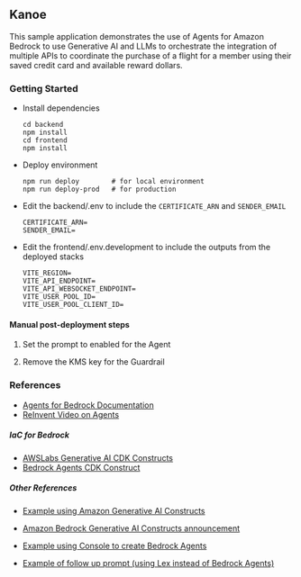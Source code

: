 ## Kanoe

This sample application demonstrates the use of Agents for Amazon Bedrock to use Generative AI and LLMs to orchestrate the integration of multiple APIs to coordinate the purchase of a flight for a member using their saved credit card and available reward dollars.

### Getting Started

- Install dependencies

  ```
  cd backend
  npm install
  cd frontend
  npm install
  ```

- Deploy environment

  ```
  npm run deploy        # for local environment
  npm run deploy-prod   # for production
  ```

- Edit the backend/.env to include the `CERTIFICATE_ARN` and `SENDER_EMAIL`

  ```
  CERTIFICATE_ARN=
  SENDER_EMAIL=
  ```

- Edit the frontend/.env.development to include the outputs from the deployed stacks
  ```
  VITE_REGION=
  VITE_API_ENDPOINT=
  VITE_API_WEBSOCKET_ENDPOINT=
  VITE_USER_POOL_ID=
  VITE_USER_POOL_CLIENT_ID=
  ```

#### Manual post-deployment steps

1. Set the prompt to enabled for the Agent

2. Remove the KMS key for the Guardrail

### References

- [Agents for Bedrock Documentation](https://docs.aws.amazon.com/bedrock/latest/userguide/agents.html)
- [ReInvent Video on Agents](https://www.youtube.com/watch?v=JNZPW82uv7w&list=WL&index=13&t=2172s)

##### IaC for Bedrock

- [AWSLabs Generative AI CDK Constructs](https://github.com/awslabs/generative-ai-cdk-constructs)
- [Bedrock Agents CDK Construct](https://github.com/PieterjanCriel/bedrock-agents-cdk/blob/main/lib/agentStack.ts)

##### Other References

- [Example using Amazon Generative AI Constructs](https://github.com/leegilmorecode/serverless-amazon-bedrock-agents/tree/main)
- [Amazon Bedrock Generative AI Constructs announcement](https://aws.amazon.com/events/?sc_icampaign=aware_aws-events&sc_ichannel=ha&sc_icontent=awssm-2021_event&sc_iplace=blog-sidebar&trk=ha_awssm-2021_event)

- [Example using Console to create Bedrock Agents](https://github.com/aws-samples/agentsforbedrock-retailagent/tree/main)
- [Example of follow up prompt (using Lex instead of Bedrock Agents)](https://aws.amazon.com/blogs/machine-learning/build-generative-ai-agents-with-amazon-bedrock-amazon-dynamodb-amazon-kendra-amazon-lex-and-langchain/)

